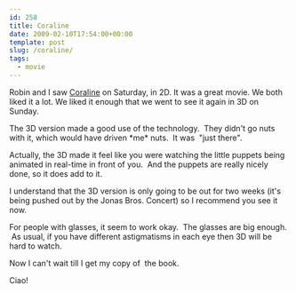 ```yaml
---
id: 258
title: Coraline
date: 2009-02-10T17:54:00+00:00
template: post
slug: /coraline/
tags:
  - movie
---
```


Robin and I saw [Coraline](http://coraline.com/) on Saturday, in 2D. It was a
great movie. We both liked it a lot. We liked it enough that we went to see it
again in 3D on Sunday.

The 3D version made a good use of the technology.  They didn't go nuts with
it, which would have driven \*me\* nuts.  It was  "just there".

Actually, the 3D made it feel like you were watching the little puppets being
animated in real-time in front of you.  And the puppets are really nicely
done, so it does add to it.

I understand that the 3D version is only going to be out for two weeks (it's
being pushed out by the Jonas Bros. Concert) so I recommend you see it now.

For people with glasses, it seem to work okay.  The glasses are big enough.
 As usual, if you have different astigmatisms in each eye then 3D will be hard
to watch.

Now I can't wait till I get my copy of
<span
id="evtst|a|0061649708"></span> the book.

Ciao!
